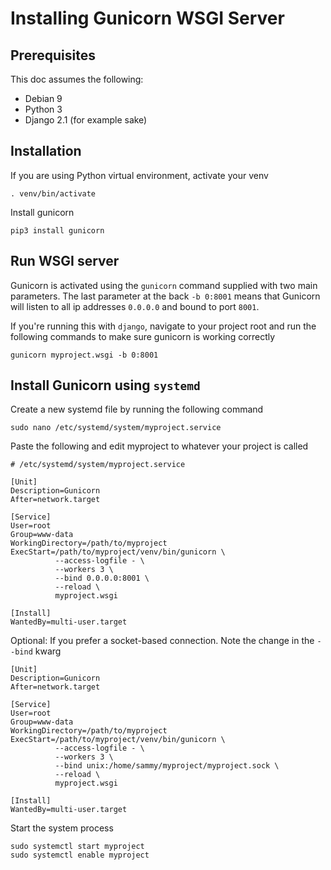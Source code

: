 # Installing Gunicorn WSGI Server

## Prerequisites

This doc assumes the following:
- Debian 9
- Python 3
- Django 2.1 (for example sake)

## Installation

If you are using Python virtual environment, activate your venv
```shell
. venv/bin/activate
```

Install gunicorn
```shell
pip3 install gunicorn
```

## Run WSGI server
Gunicorn is activated using the `gunicorn` command supplied with two main parameters. The last parameter at the back `-b 0:8001` means that Gunicorn will listen to all ip addresses `0.0.0.0` and bound to port `8001`. 

If you're running this with `django`, navigate to your project root and run the following commands to make sure gunicorn is working correctly
```shell
gunicorn myproject.wsgi -b 0:8001
```

## Install Gunicorn using `systemd`

Create a new systemd file by running the following command
```shell
sudo nano /etc/systemd/system/myproject.service
```

Paste the following and edit myproject to whatever your project is called
```shell
# /etc/systemd/system/myproject.service

[Unit]
Description=Gunicorn
After=network.target

[Service]
User=root
Group=www-data
WorkingDirectory=/path/to/myproject
ExecStart=/path/to/myproject/venv/bin/gunicorn \
          --access-logfile - \
          --workers 3 \
          --bind 0.0.0.0:8001 \
          --reload \
          myproject.wsgi

[Install]
WantedBy=multi-user.target
```

Optional: If you prefer a socket-based connection. Note the change in the `--bind` kwarg
```shell
[Unit]
Description=Gunicorn
After=network.target

[Service]
User=root
Group=www-data
WorkingDirectory=/path/to/myproject
ExecStart=/path/to/myproject/venv/bin/gunicorn \
          --access-logfile - \
          --workers 3 \
          --bind unix:/home/sammy/myproject/myproject.sock \
          --reload \
          myproject.wsgi

[Install]
WantedBy=multi-user.target
```

Start the system process
```shell
sudo systemctl start myproject
sudo systemctl enable myproject
```